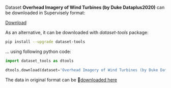 Dataset **Overhead Imagery of Wind Turbines (by Duke Dataplus2020)** can be downloaded in Supervisely format:

 [Download](https://assets.supervisely.com/supervisely-supervisely-assets-public/teams_storage/R/j/KA/fkBUGCoQPjbxcqx9YwmmluhFczb1XjMrHmzyVBDfxcssrtsKNfCRdGZuV6t1ftyEGTmPuDPWLlDNOBdLOs8kLUKXLqdhUi0tyt9Hbkqq6E0LFW68x0fQg6VGxteh.tar)

As an alternative, it can be downloaded with *dataset-tools* package:
``` bash
pip install --upgrade dataset-tools
```

... using following python code:
``` python
import dataset_tools as dtools

dtools.download(dataset='Overhead Imagery of Wind Turbines (by Duke Dataplus2020)', dst_path='~/dtools/datasets/Overhead Imagery of Wind Turbines (by Duke Dataplus2020).tar')
```
The data in original format can be 🔗[downloaded here](https://figshare.com/ndownloader/files/24121976)